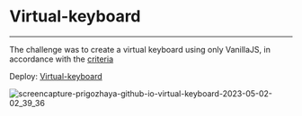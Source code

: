 # Virtual-keyboard
-----------
The challenge was to create a virtual keyboard using only VanillaJS, in accordance with the [criteria](https://github.com/rolling-scopes-school/tasks/blob/master/tasks/virtual-keyboard/virtual-keyboard-en.md)

Deploy: [Virtual-keyboard](https://prigozhaya.github.io/virtual-keyboard/) 

![screencapture-prigozhaya-github-io-virtual-keyboard-2023-05-02-02_39_36](https://user-images.githubusercontent.com/43904197/235549825-f44d281c-6206-4796-80eb-b823ba3d0db5.png)
